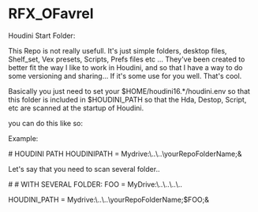 # RFX_OFavrel

Houdini Start Folder:

This Repo is not really usefull. It's just simple folders, desktop files, Shelf_set, Vex presets, Scripts, Prefs files etc ...
They've been created to better fit the way I like to work in Houdini, and so that I have a way to do some versioning and sharing...
If it's some use for you well. That's cool.

Basically you just need to set your  $HOME/houdini16.*/houdini.env  so that this folder is included in $HOUDINI_PATH so that
the Hda, Destop, Script, etc are scanned at the startup of Houdini.

you can do this like so:



 Example:

\# HOUDINI PATH
HOUDINIPATH =  Mydrive:\\..\\..\\yourRepoFolderName;&



Let's say that you need to scan several folder..


\# # WITH SEVERAL FOLDER:
FOO = MyDrive:\\..\\..\\..\\..

HOUDINI_PATH =  Mydrive:\\..\\..\\yourRepoFolderName;$FOO;&



